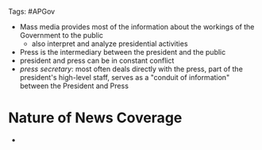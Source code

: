 Tags: #APGov 

- Mass media provides most of the information about the workings of the Government to the public
	- also interpret and analyze presidential activities
- Press is the intermediary between the president and the public
- president and press can be in constant conflict
- *press secretary*: most often deals directly with the press, part of the president's high-level staff, serves as a "conduit of information" between the President and Press

# Nature of News Coverage
- 
